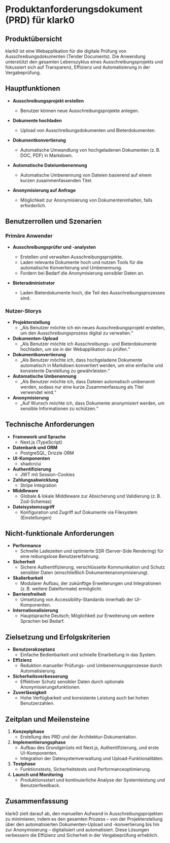 # Produktanforderungsdokument (PRD) für klark0

## Produktübersicht
klark0 ist eine Webapplikation für die digitale Prüfung von Ausschreibungsdokumenten (Tender Documents). Die Anwendung unterstützt den gesamten Lebenszyklus eines Ausschreibungsprojekts und fokussiert sich auf Transparenz, Effizienz und Automatisierung in der Vergabeprüfung.

## Hauptfunktionen
- **Ausschreibungsprojekt erstellen**
  - Benutzer können neue Ausschreibungsprojekte anlegen.
  
- **Dokumente hochladen**
  - Upload von Ausschreibungsdokumenten und Bieterdokumenten.
  
- **Dokumentkonvertierung**
  - Automatische Umwandlung von hochgeladenen Dokumenten (z. B. DOC, PDF) in Markdown.
  
- **Automatische Dateiumbenennung**
  - Automatische Umbenennung von Dateien basierend auf einem kurzen zusammenfassenden Titel.
  
- **Anonymisierung auf Anfrage**
  - Möglichkeit zur Anonymisierung von Dokumenteninhalten, falls erforderlich.

## Benutzerrollen und Szenarien
### Primäre Anwender
- **Ausschreibungsprüfer und -analysten**
  - Erstellen und verwalten Ausschreibungsprojekte.
  - Laden relevante Dokumente hoch und nutzen Tools für die automatische Konvertierung und Umbenennung.
  - Fordern bei Bedarf die Anonymisierung sensibler Daten an.
  
- **Bieteradministrator**
  - Laden Bieterdokumente hoch, die Teil des Ausschreibungsprozesses sind.
  
### Nutzer-Storys
- **Projekterstellung**
  - „Als Benutzer möchte ich ein neues Ausschreibungsprojekt erstellen, um den Ausschreibungsprozess digital zu verwalten.“
- **Dokumenten-Upload**
  - „Als Benutzer möchte ich Ausschreibungs- und Bieterdokumente hochladen, um sie in der Webapplikation zu prüfen.“
- **Dokumentkonvertierung**
  - „Als Benutzer möchte ich, dass hochgeladene Dokumente automatisch in Markdown konvertiert werden, um eine einfache und konsistente Darstellung zu gewährleisten.“
- **Automatische Umbenennung**
  - „Als Benutzer möchte ich, dass Dateien automatisch umbenannt werden, sodass nur eine kurze Zusammenfassung als Titel verwendet wird.“
- **Anonymisierung**
  - „Auf Wunsch möchte ich, dass Dokumente anonymisiert werden, um sensible Informationen zu schützen.“

## Technische Anforderungen
- **Framework und Sprache**
  - Next.js (TypeScript)
- **Datenbank und ORM**
  - PostgreSQL, Drizzle ORM
- **UI-Komponenten**
  - shadcn/ui
- **Authentifizierung**
  - JWT mit Session-Cookies
- **Zahlungsabwicklung**
  - Stripe Integration
- **Middleware**
  - Globale & lokale Middleware zur Absicherung und Validierung (z. B. Zod-Schemas)
- **Dateisystemzugriff**
  - Konfiguration und Zugriff auf Dokumente via Filesystem (Einstellungen)

## Nicht-funktionale Anforderungen
- **Performance**
  - Schnelle Ladezeiten und optimierte SSR (Server-Side Rendering) für eine reibungslose Benutzererfahrung.
- **Sicherheit**
  - Sichere Authentifizierung, verschlüsselte Kommunikation und Schutz sensibler Daten (einschließlich Dokumentenanonymisierung).
- **Skalierbarkeit**
  - Modularer Aufbau, der zukünftige Erweiterungen und Integrationen (z. B. weitere Dateiformate) ermöglicht.
- **Barrierefreiheit**
  - Umsetzung von Accessibility-Standards innerhalb der UI-Komponenten.
- **Internationalisierung**
  - Hauptsprache Deutsch; Möglichkeit zur Erweiterung um weitere Sprachen bei Bedarf.

## Zielsetzung und Erfolgskriterien
- **Benutzerakzeptanz**
  - Einfache Bedienbarkeit und schnelle Einarbeitung in das System.
- **Effizienz**
  - Reduktion manueller Prüfungs- und Umbenennungsprozesse durch Automatisierung.
- **Sicherheitsverbesserung**
  - Effektiver Schutz sensibler Daten durch optionale Anonymisierungsfunktionen.
- **Zuverlässigkeit**
  - Hohe Verfügbarkeit und konsistente Leistung auch bei hohen Benutzerzahlen.

## Zeitplan und Meilensteine
1. **Konzeptphase**
   - Erstellung des PRD und der Architektur-Dokumentation.
2. **Implementierungsphase**
   - Aufbau des Grundgerüsts mit Next.js, Authentifizierung, und erste UI-Komponenten.
   - Integration der Dateisystemverwaltung und Upload-Funktionalitäten.
3. **Testphase**
   - Funktionstests, Sicherheitstests und Performanceoptimierung.
4. **Launch und Monitoring**
   - Produktionsstart und kontinuierliche Analyse der Systemleistung und Benutzerfeedback.

## Zusammenfassung
klark0 zielt darauf ab, den manuellen Aufwand in Ausschreibungsprojekten zu minimieren, indem es den gesamten Prozess – von der Projekterstellung über den automatisierten Dokumenten-Upload und -konvertierung bis hin zur Anonymisierung – digitalisiert und automatisiert. Diese Lösungen verbessern die Effizienz und Sicherheit in der Vergabeprüfung erheblich.

